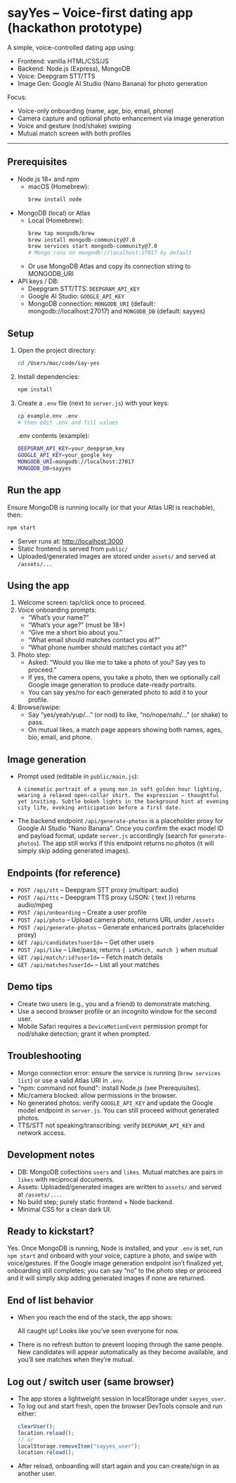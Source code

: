 # sayYes – Voice-first dating app (hackathon prototype)

A simple, voice-controlled dating app using:

- Frontend: vanilla HTML/CSS/JS
- Backend: Node.js (Express), MongoDB
- Voice: Deepgram STT/TTS
- Image Gen: Google AI Studio (Nano Banana) for photo generation

Focus:

- Voice-only onboarding (name, age, bio, email, phone)
- Camera capture and optional photo enhancement via image generation
- Voice and gesture (nod/shake) swiping
- Mutual match screen with both profiles

---

## Prerequisites

- Node.js 18+ and npm
  - macOS (Homebrew):
    ```bash
    brew install node
    ```
- MongoDB (local) or Atlas
  - Local (Homebrew):
    ```bash
    brew tap mongodb/brew
    brew install mongodb-community@7.0
    brew services start mongodb-community@7.0
    # Mongo runs on mongodb://localhost:27017 by default
    ```
  - Or use MongoDB Atlas and copy its connection string to MONGODB_URI
- API keys / DB:
  - Deepgram STT/TTS: `DEEPGRAM_API_KEY`
  - Google AI Studio: `GOOGLE_API_KEY`
  - MongoDB connection: `MONGODB_URI` (default: mongodb://localhost:27017) and `MONGODB_DB` (default: sayyes)

## Setup

1. Open the project directory:

   ```bash
   cd /Users/mac/code/say-yes
   ```

2. Install dependencies:

   ```bash
   npm install
   ```

3. Create a `.env` file (next to `server.js`) with your keys:

   ```bash
   cp example.env .env
   # then edit .env and fill values
   ```

   .env contents (example):

   ```bash
   DEEPGRAM_API_KEY=your_deepgram_key
   GOOGLE_API_KEY=your_google_key
   MONGODB_URI=mongodb://localhost:27017
   MONGODB_DB=sayyes
   ```

## Run the app

Ensure MongoDB is running locally (or that your Atlas URI is reachable), then:

```bash
npm start
```

- Server runs at: <http://localhost:3000>
- Static frontend is served from `public/`
- Uploaded/generated images are stored under `assets/` and served at `/assets/...`

## Using the app

1. Welcome screen: tap/click once to proceed.
2. Voice onboarding prompts:
   - “What’s your name?”
   - “What’s your age?” (must be 18+)
   - “Give me a short bio about you.”
   - “What email should matches contact you at?”
   - “What phone number should matches contact you at?”
3. Photo step:
   - Asked: “Would you like me to take a photo of you? Say yes to proceed.”
   - If yes, the camera opens, you take a photo, then we optionally call Google image generation to produce date-ready portraits.
   - You can say yes/no for each generated photo to add it to your profile.
4. Browse/swipe:
   - Say “yes/yeah/yup/…” (or nod) to like, “no/nope/nah/…” (or shake) to pass.
   - On mutual likes, a match page appears showing both names, ages, bio, email, and phone.

## Image generation

- Prompt used (editable in `public/main.js`):
  ```
  A cinematic portrait of a young man in soft golden hour lighting, wearing a relaxed open-collar shirt. The expression — thoughtful yet inviting. Subtle bokeh lights in the background hint at evening city life, evoking anticipation before a first date.
  ```
- The backend endpoint `/api/generate-photos` is a placeholder proxy for Google AI Studio "Nano Banana". Once you confirm the exact model ID and payload format, update `server.js` accordingly (search for `generate-photos`). The app still works if this endpoint returns no photos (it will simply skip adding generated images).

## Endpoints (for reference)

- `POST /api/stt` – Deepgram STT proxy (multipart: audio)
- `POST /api/tts` – Deepgram TTS proxy (JSON: { text }) returns audio/mpeg
- `POST /api/onboarding` – Create a user profile
- `POST /api/photo` – Upload camera photo, returns URL under `/assets`
- `POST /api/generate-photos` – Generate enhanced portraits (placeholder proxy)
- `GET /api/candidates?userId=` – Get other users
- `POST /api/like` – Like/pass; returns `{ isMatch, match }` when mutual
- `GET /api/match/:id?userId=` – Fetch match details
- `GET /api/matches?userId=` – List all your matches

## Demo tips

- Create two users (e.g., you and a friend) to demonstrate matching.
- Use a second browser profile or an incognito window for the second user.
- Mobile Safari requires a `DeviceMotionEvent` permission prompt for nod/shake detection; grant it when prompted.

## Troubleshooting

- Mongo connection error: ensure the service is running (`brew services list`) or use a valid Atlas URI in `.env`.
- "npm: command not found": install Node.js (see Prerequisites).
- Mic/camera blocked: allow permissions in the browser.
- No generated photos: verify `GOOGLE_API_KEY` and update the Google model endpoint in `server.js`. You can still proceed without generated photos.
- TTS/STT not speaking/transcribing: verify `DEEPGRAM_API_KEY` and network access.

## Development notes

- DB: MongoDB collections `users` and `likes`. Mutual matches are pairs in `likes` with reciprocal documents.
- Assets: Uploaded/generated images are written to `assets/` and served at `/assets/...`.
- No build step; purely static frontend + Node backend.
- Minimal CSS for a clean dark UI.

## Ready to kickstart?

Yes. Once MongoDB is running, Node is installed, and your `.env` is set, run `npm start` and onboard with your voice, capture a photo, and swipe with voice/gestures. If the Google image generation endpoint isn’t finalized yet, onboarding still completes; you can say “no” to the photo step or proceed and it will simply skip adding generated images if none are returned.

## End of list behavior

- When you reach the end of the stack, the app shows:

  All caught up! Looks like you’ve seen everyone for now.

- There is no refresh button to prevent looping through the same people. New candidates will appear automatically as they become available, and you’ll see matches when they’re mutual.

## Log out / switch user (same browser)

- The app stores a lightweight session in localStorage under `sayyes_user`.
- To log out and start fresh, open the browser DevTools console and run either:
  ```javascript
  clearUser();
  location.reload();
  // or
  localStorage.removeItem("sayyes_user");
  location.reload();
  ```
- After reload, onboarding will start again and you can create/sign in as another user.
